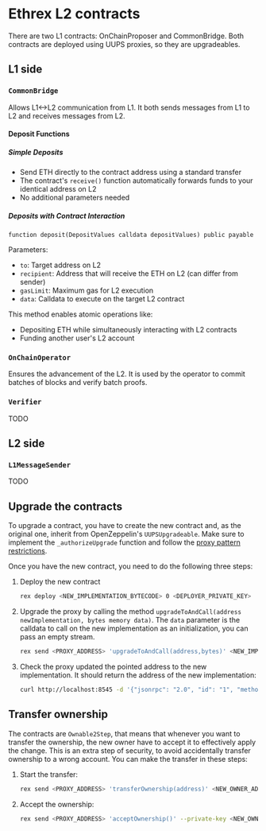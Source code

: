 # Ethrex L2 contracts

There are two L1 contracts: OnChainProposer and CommonBridge. Both contracts are deployed using UUPS proxies, so they are upgradeables.

## L1 side

### `CommonBridge`

Allows L1<->L2 communication from L1. It both sends messages from L1 to L2 and receives messages from L2.

#### Deposit Functions

##### Simple Deposits

- Send ETH directly to the contract address using a standard transfer
- The contract's `receive()` function automatically forwards funds to your identical address on L2
- No additional parameters needed

##### Deposits with Contract Interaction

```solidity
function deposit(DepositValues calldata depositValues) public payable
```

Parameters:

- `to`: Target address on L2
- `recipient`: Address that will receive the ETH on L2 (can differ from sender)
- `gasLimit`: Maximum gas for L2 execution
- `data`: Calldata to execute on the target L2 contract

This method enables atomic operations like:

- Depositing ETH while simultaneously interacting with L2 contracts
- Funding another user's L2 account

### `OnChainOperator`

Ensures the advancement of the L2. It is used by the operator to commit batches of blocks and verify batch proofs.

### `Verifier`

TODO

## L2 side

### `L1MessageSender`

TODO

## Upgrade the contracts

To upgrade a contract, you have to create the new contract and, as the original one, inherit from OpenZeppelin's `UUPSUpgradeable`. Make sure to implement the `_authorizeUpgrade` function and follow the [proxy pattern restrictions](https://docs.openzeppelin.com/upgrades-plugins/writing-upgradeable).

Once you have the new contract, you need to do the following three steps:

1. Deploy the new contract

    ```sh
    rex deploy <NEW_IMPLEMENTATION_BYTECODE> 0 <DEPLOYER_PRIVATE_KEY>
    ```

2. Upgrade the proxy by calling the method `upgradeToAndCall(address newImplementation, bytes memory data)`. The `data` parameter is the calldata to call on the new implementation as an initialization, you can pass an empty stream.

    ```sh
    rex send <PROXY_ADDRESS> 'upgradeToAndCall(address,bytes)' <NEW_IMPLEMENTATION_ADDRESS> <INITIALIZATION_CALLDATA> --private-key <PRIVATE_KEY>
    ```

3. Check the proxy updated the pointed address to the new implementation. It should return the address of the new implementation:

    ```sh
    curl http://localhost:8545 -d '{"jsonrpc": "2.0", "id": "1", "method": "eth_getStorageAt", "params": [<PROXY_ADDRESS>, "0x360894a13ba1a3210667c828492db98dca3e2076cc3735a920a3ca505d382bbc", "latest"]}'
    ```

## Transfer ownership

The contracts are `Ownable2Step`, that means that whenever you want to transfer the ownership, the new owner have to accept it to effectively apply the change. This is an extra step of security, to avoid accidentally transfer ownership to a wrong account. You can make the transfer in these steps:

1. Start the transfer:

    ```sh
    rex send <PROXY_ADDRESS> 'transferOwnership(address)' <NEW_OWNER_ADDRESS> --private-key <CURRENT_OWNER_PRIVATE_KEY>
    ```

2. Accept the ownership:

    ```sh
    rex send <PROXY_ADDRESS> 'acceptOwnership()' --private-key <NEW_OWNER_PRIVATE_KEY>
    ```
